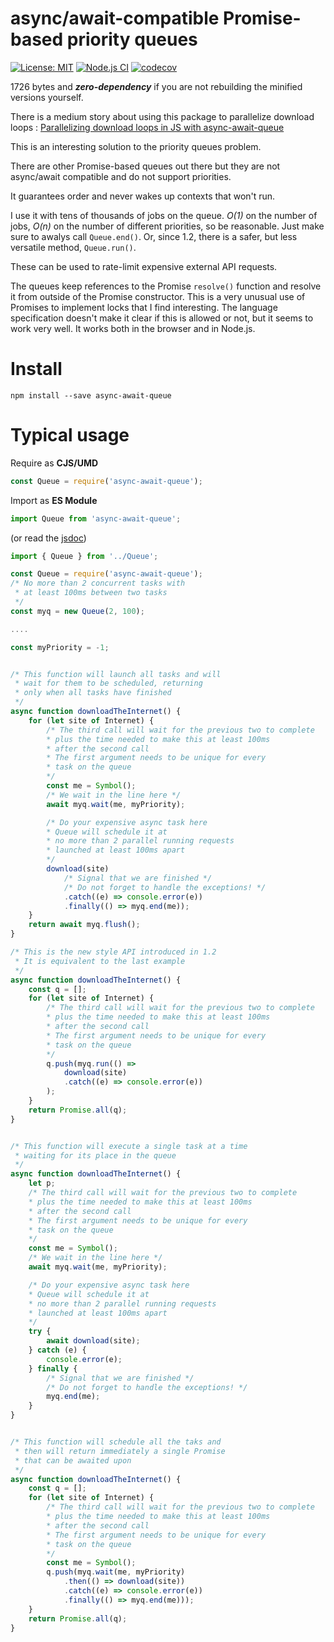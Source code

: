# async/await-compatible Promise-based priority queues

[![License: MIT](https://img.shields.io/badge/License-MIT-yellow.svg)](https://opensource.org/licenses/MIT)
[![Node.js CI](https://github.com/mmomtchev/Queue/workflows/Node.js%20CI/badge.svg)](https://github.com/mmomtchev/Queue/actions?query=workflow%3A%22Node.js+CI%22)
[![codecov](https://codecov.io/gh/mmomtchev/Queue/branch/master/graph/badge.svg)](https://codecov.io/gh/mmomtchev/Queue)

1726 bytes and ***zero-dependency*** if you are not rebuilding the minified versions yourself.

There is a medium story about using this package to parallelize download loops : [Parallelizing download loops in JS with async-await-queue](https://medium.com/@mmomtchev/parallelizing-download-loops-in-js-with-async-await-queue-670420880cd6)

This is an interesting solution to the priority queues problem.

There are other Promise-based queues out there but they are not async/await compatible and do not support priorities.

It guarantees order and never wakes up contexts that won't run.

I use it with tens of thousands of jobs on the queue. *O(1)* on the number of jobs, *O(n)* on the number of different priorities, so be reasonable. Just make sure to awalys call `Queue.end()`. Or, since 1.2, there is a safer, but less versatile method, `Queue.run()`.

These can be used to rate-limit expensive external API requests.

The queues keep references to the Promise `resolve()` function and resolve it from outside of the Promise constructor.
This is a very unusual use of Promises to implement locks that I find interesting.
The language specification doesn't make it clear if this is allowed or not, but it seems to work very well.
It works both in the browser and in Node.js.

# Install

`npm install --save async-await-queue`

# Typical usage

Require as **CJS/UMD**
```js
const Queue = require('async-await-queue');
```

Import as **ES Module**
```js
import Queue from 'async-await-queue';
```


(or read the [jsdoc](https://mmomtchev.github.io/Queue/))

```ts
import { Queue } from '../Queue';
```


```js
const Queue = require('async-await-queue');
/* No more than 2 concurrent tasks with
 * at least 100ms between two tasks
 */
const myq = new Queue(2, 100);

....

const myPriority = -1;


/* This function will launch all tasks and will
 * wait for them to be scheduled, returning
 * only when all tasks have finished
 */
async function downloadTheInternet() {
	for (let site of Internet) {
		/* The third call will wait for the previous two to complete
		* plus the time needed to make this at least 100ms
		* after the second call
		* The first argument needs to be unique for every
		* task on the queue
		*/
		const me = Symbol();
		/* We wait in the line here */
		await myq.wait(me, myPriority);

		/* Do your expensive async task here
		* Queue will schedule it at
		* no more than 2 parallel running requests
		* launched at least 100ms apart
		*/
		download(site)
			/* Signal that we are finished */
			/* Do not forget to handle the exceptions! */
			.catch((e) => console.error(e))
			.finally(() => myq.end(me));
	}
	return await myq.flush();
}

/* This is the new style API introduced in 1.2
 * It is equivalent to the last example
 */
async function downloadTheInternet() {
	const q = [];
	for (let site of Internet) {
		/* The third call will wait for the previous two to complete
		* plus the time needed to make this at least 100ms
		* after the second call
		* The first argument needs to be unique for every
		* task on the queue
		*/
		q.push(myq.run(() =>
			download(site)
			.catch((e) => console.error(e))
		);
	}
	return Promise.all(q);
}


/* This function will execute a single task at a time
 * waiting for its place in the queue
 */
async function downloadTheInternet() {
	let p;
	/* The third call will wait for the previous two to complete
	* plus the time needed to make this at least 100ms
	* after the second call
	* The first argument needs to be unique for every
	* task on the queue
	*/
	const me = Symbol();
	/* We wait in the line here */
	await myq.wait(me, myPriority);

	/* Do your expensive async task here
	* Queue will schedule it at
	* no more than 2 parallel running requests
	* launched at least 100ms apart
	*/
	try {
		await download(site);
	} catch (e) {
		console.error(e);
	} finally {
		/* Signal that we are finished */
		/* Do not forget to handle the exceptions! */
		myq.end(me);
	}
}


/* This function will schedule all the taks and
 * then will return immediately a single Promise
 * that can be awaited upon
 */
async function downloadTheInternet() {
	const q = [];
	for (let site of Internet) {
		/* The third call will wait for the previous two to complete
		* plus the time needed to make this at least 100ms
		* after the second call
		* The first argument needs to be unique for every
		* task on the queue
		*/
		const me = Symbol();
		q.push(myq.wait(me, myPriority)
			.then(() => download(site))
			.catch((e) => console.error(e))
			.finally(() => myq.end(me)));
	}
	return Promise.all(q);
}

```
